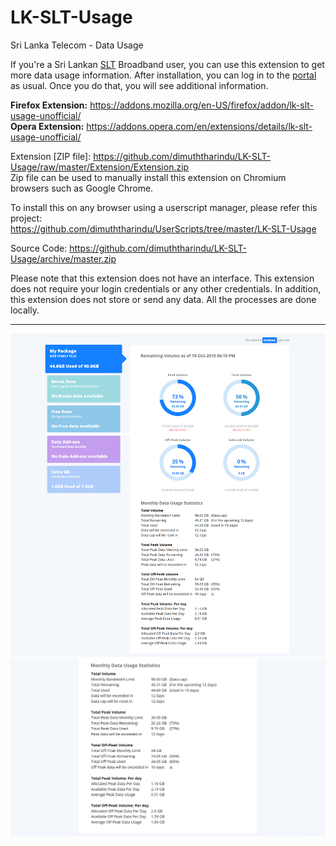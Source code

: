 # LK-SLT-Usage
Sri Lanka Telecom - Data Usage

If you're a Sri Lankan <a href="https://www.slt.lk/">SLT</a> Broadband user, you can use this extension to get more data usage information. After installation, you can log in to the <a href="https://www.internetvas.slt.lk/">portal</a> as usual. Once you do that, you will see additional information.

**Firefox Extension:** https://addons.mozilla.org/en-US/firefox/addon/lk-slt-usage-unofficial/  
**Opera Extension:** https://addons.opera.com/en/extensions/details/lk-slt-usage-unofficial/   

Extension [ZIP file]: https://github.com/dimuththarindu/LK-SLT-Usage/raw/master/Extension/Extension.zip   
Zip file can be used to manually install this extension on Chromium browsers such as Google Chrome.

To install this on any browser using a userscript manager, please refer this project:  
https://github.com/dimuththarindu/UserScripts/tree/master/LK-SLT-Usage  

Source Code: https://github.com/dimuththarindu/LK-SLT-Usage/archive/master.zip

Please note that this extension does not have an interface.
This extension does not require your login credentials or any other credentials. 
In addition, this extension does not store or send any data. All the processes are done locally.

<hr>  

<img src="https://raw.githubusercontent.com/dimuththarindu/LK-SLT-Usage/master/Images/Screenshots/Screenshot_01.png" />

<img src="https://raw.githubusercontent.com/dimuththarindu/LK-SLT-Usage/master/Images/Screenshots/Screenshot_02.png" />  
